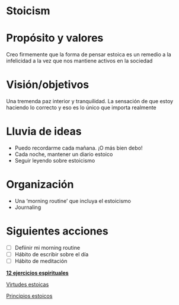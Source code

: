 # Stoicism

# Propósito y valores

Creo firmemente que la forma de pensar estoica es un remedio a la infelicidad a la vez que nos mantiene activos en la sociedad

# Visión/objetivos

Una tremenda paz interior y tranquilidad. La sensación de que estoy haciendo lo correcto y eso es lo único que importa realmente

# Lluvia de ideas

- Puedo recordarme cada mañana. ¡O más bien debo!
- Cada noche, mantener un diario estoico
- Seguir leyendo sobre estoicismo

# Organización

- Una ‘morning routine’ que incluya el estoicismo
- Journaling

# Siguientes acciones

- [ ]  Defiinir mi morning routine
- [ ]  Hábito de escribir sobre el día
- [ ]  Hábito de meditación

[**12 ejercicios espirituales**](Stoicism%20acd7f31bc8004f0d802e7b6a5664db7b/12%20ejercicios%20espirituales%201a9f44485aa980828fb4f9b9b80119eb.md)

[Virtudes estoicas](Stoicism%20acd7f31bc8004f0d802e7b6a5664db7b/Virtudes%20estoicas%201aaf44485aa980f2984df8c15449af8b.md)

[Principios estoicos](Stoicism%20acd7f31bc8004f0d802e7b6a5664db7b/Principios%20estoicos%201aaf44485aa980689b4ce308a454cf84.md)